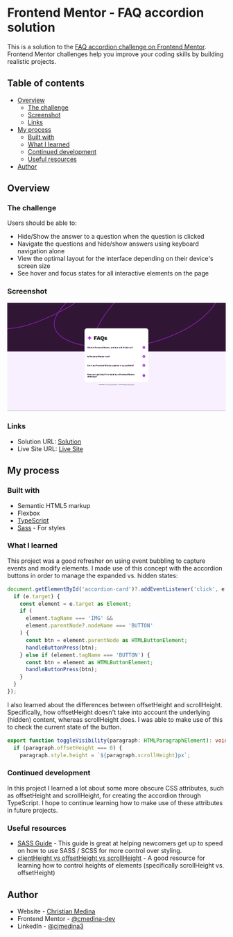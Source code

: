 # Frontend Mentor - FAQ accordion solution

This is a solution to the [FAQ accordion challenge on Frontend Mentor](https://www.frontendmentor.io/challenges/faq-accordion-wyfFdeBwBz). Frontend Mentor challenges help you improve your coding skills by building realistic projects. 

## Table of contents

- [Overview](#overview)
  - [The challenge](#the-challenge)
  - [Screenshot](#screenshot)
  - [Links](#links)
- [My process](#my-process)
  - [Built with](#built-with)
  - [What I learned](#what-i-learned)
  - [Continued development](#continued-development)
  - [Useful resources](#useful-resources)
- [Author](#author)

## Overview

### The challenge

Users should be able to:

- Hide/Show the answer to a question when the question is clicked
- Navigate the questions and hide/show answers using keyboard navigation alone
- View the optimal layout for the interface depending on their device's screen size
- See hover and focus states for all interactive elements on the page

### Screenshot

![](./screenshot.png)

### Links

- Solution URL: [Solution](https://www.frontendmentor.io/challenges/faq-accordion-wyfFdeBwBz/hub)
- Live Site URL: [Live Site](https://faq-accordion-3tu.pages.dev/)

## My process

### Built with

- Semantic HTML5 markup
- Flexbox
- [TypeScript](https://www.typescriptlang.org/)
- [Sass](https://sass-lang.com/) - For styles

### What I learned

This project was a good refresher on using event bubbling to capture events and modify elements. I made use of this concept with the accordion buttons in order to manage the expanded vs. hidden states:

```ts
document.getElementById('accordion-card')?.addEventListener('click', e => {
  if (e.target) {
    const element = e.target as Element;
    if (
      element.tagName === 'IMG' &&
      element.parentNode?.nodeName === 'BUTTON'
    ) {
      const btn = element.parentNode as HTMLButtonElement;
      handleButtonPress(btn);
    } else if (element.tagName === 'BUTTON') {
      const btn = element as HTMLButtonElement;
      handleButtonPress(btn);
    }
  }
});
```

I also learned about the differences between offsetHeight and scrollHeight. Specifically, how offsetHeight doesn't take into account the underlying (hidden) content, whereas scrollHeight does. I was able to make use of this to check the current state of the button.

```ts
export function toggleVisibility(paragraph: HTMLParagraphElement): void {
  if (paragraph.offsetHeight === 0) {
    paragraph.style.height = `${paragraph.scrollHeight}px`;
```

### Continued development

In this project I learned a lot about some more obscure CSS attributes, such as offsetHeight and scrollHeight, for creating the accordion through TypeScript. I hope to continue learning how to make use of these attributes in future projects.

### Useful resources

- [SASS Guide](https://sass-lang.com/guide/) - This guide is great at helping newcomers get up to speed on how to use SASS / SCSS for more control over styling.
- [clientHeight vs offsetHeight vs scrollHeight](https://phuoc.ng/collection/this-vs-that/client-height-vs-offset-height-vs-scroll-height/) - A good resource for learning how to control heights of elements (specifically scrollHeight vs. offsetHeight)

## Author

- Website - [Christian Medina](https://www.github.com/cmedina-dev)
- Frontend Mentor - [@cmedina-dev](https://www.frontendmentor.io/profile/cmedina-dev)
- LinkedIn - [@cjmedina3](https://linkedin.com/in/cjmedina3)
